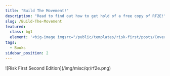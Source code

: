 ```yaml
---
title: "Build The Movement!"
description: "Read to find out how to get hold of a free copy of RF2E!"
slug: /Build-The-Movement
featured:
  class: bg1
  element: '<big-image imgsrc="/public/templates/risk-first/posts/Cover_Image_Second_Edition.jpg" />'
tags:
  - Books
sidebar_position: 2
---
```


<Movement />

<BoxOut title="QR Code To Share">
![Risk First Second Edition](/img/misc/qr/rf2e.png)
</BoxOut>

